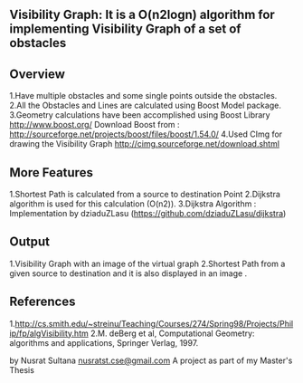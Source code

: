 Visibility Graph: It is a O(n2logn) algorithm for implementing Visibility Graph of a set of obstacles
------------------------------------------------------------------------------------------------------

Overview
---------

1.Have multiple obstacles and some single points outside the obstacles.
2.All the Obstacles and Lines are calculated using Boost Model package.
3.Geometry calculations have been accomplished using Boost Library
http://www.boost.org/
Download Boost from : http://sourceforge.net/projects/boost/files/boost/1.54.0/
4.Used CImg for drawing the Visibility Graph
http://cimg.sourceforge.net/download.shtml

More Features
--------------
1.Shortest Path is calculated from a source to destination Point
2.Dijkstra algorithm is used for this calculation (O(n2)). 
3.Dijkstra Algorithm : Implementation by dziaduZLasu (https://github.com/dziaduZLasu/dijkstra)


Output
------
1.Visibility Graph with an image of the virtual graph
2.Shortest Path from a given source to destination and it is also displayed in an image .

References
-----------
1.http://cs.smith.edu/~streinu/Teaching/Courses/274/Spring98/Projects/Philip/fp/algVisibility.htm
2.M. deBerg et al, Computational Geometry: algorithms and applications, Springer Verlag, 1997. 

by Nusrat Sultana <nusratst.cse@gmail.com>
A project as part of my Master's Thesis